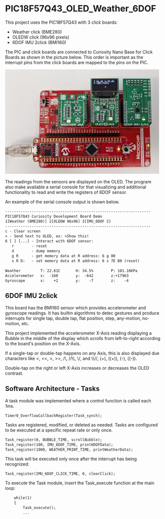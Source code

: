 # PIC18F57Q43_OLED_Weather_6DOF

This project uses the PIC18F57Q43 with 3 click boards:
- Weather click (BME280)
- OLEDW click (96x96 pixels)
- 6DOF IMU 2click (BMI160)

The PIC and click boards are connected to Curiosity Nano Base for Click Boards as shown in the picture below. This order is important as the interrupt pins from the click boards are mapped to the pins on the PIC.

![Board with click boards connected](20230123_163624.jpg)

The readings from the sensors are displayed on the OLED.
The program also make available a serial console for that visualizing and additional functionality to read and write the registers of 6DOF sensor.

An example of the serial console output is shown below.

```
------------------------------------------------------------------
PIC18F57Q43 Curiosity Development Board Demo                      
1[Weather (BME280)] 2[OLEDW 96x96] 3[IMU_6DOF 2]                  
------------------------------------------------------------------
c - Clear screen 
> - Send text to OLED, ex: >Show this!
6 [ ] [...] - Interact with 6DOF sensor:
   r        - reset 
   d        - dump memory 
   g R      - get memory data at R address: 6 g 00
   s R D:   - set memory data at R address: 6 s 7E B0 (reset)

Weather         T: 22.61C       H: 34.5%        P: 101.16KPa      
Accelerometer   x:  -160        y:  -642        z:+17963   
Gyroscope       x:    +2        y:    -7        z:    -4       
```

## 6DOF IMU 2click
This board has the BMI160 sensor which provides accelerometer and gyroscope readings. It has builtin algorithms to detec gestures and produce interrupts for single tap, double tap, flat position, step, any-motion, no-motion, etc.

This project implemented the accelerometer X-Axis reading displaying a Bubble in the middle of the display which scrolls from left-to-right according to the board's position on the X-Axis.

If a single-tap or double-tap happens on any Axis, this is also displayed due characters like <, <<, >, >>, /\\, //\\\\, \\/, and \\\\//, (+), ((+)), (-), ((-)).

Double-tap on the right or left X-Axis increases or decreases the OLED contrast. 

## Software Architecture - Tasks
A task module was implemented where a control function is called each 1ms.

```
Timer0_OverflowCallbackRegister(Task_synch);
```

Tasks are registered, modified, or deleted as needed. Tasks are configured to be executed at a specific repeat rate or only once.

```
Task_register(0, BUBBLE_TIME, scrollBubble);
Task_register(100, IMU_6DOF_TIME, print6DOFData);
Task_register(1000, WEATHER_PRINT_TIME, printWeatherData);
```

This task will be executed only once after the interrupt has being recognized:

```
Task_register(IMU_6DOF_CLICK_TIME, 0, clearClick);
```

To execute the Task module, insert the Task_execute function at the main loop:

```
    while(1)
    {
        Task_execute();
        ...
```

